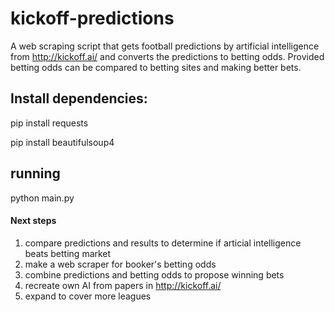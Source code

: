 # kickoff-predictions

A web scraping script that gets football predictions by artificial intelligence from http://kickoff.ai/ and converts the predictions to betting odds. Provided betting odds can be compared to betting sites and making better bets.

## Install dependencies:
pip install requests

pip install beautifulsoup4

## running
python main.py

#### Next steps
1. compare predictions and results to determine if articial intelligence beats betting market
2. make a web scraper for booker's betting odds
3. combine predictions and betting odds to propose winning bets
4. recreate own AI from papers in http://kickoff.ai/
5. expand to cover more leagues
